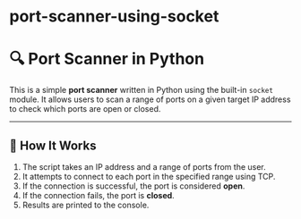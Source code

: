 # port-scanner-using-socket
# 🔍 Port Scanner in Python

This is a simple **port scanner** written in Python using the built-in `socket` module. It allows users to scan a range of ports on a given target IP address to check which ports are open or closed.

---

## 🧠 How It Works

1. The script takes an IP address and a range of ports from the user.  
2. It attempts to connect to each port in the specified range using TCP.  
3. If the connection is successful, the port is considered **open**.  
4. If the connection fails, the port is **closed**.  
5. Results are printed to the console.  

